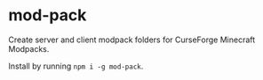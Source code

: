 # mod-pack

Create server and client modpack folders for CurseForge Minecraft Modpacks.

Install by running `npm i -g mod-pack`.